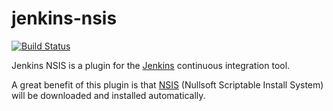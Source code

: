 jenkins-nsis
============

[![Build Status](https://travis-ci.org/elomagic/jenkins-nsis.png)](https://travis-ci.org/elomagic/jenkins-nsis)

Jenkins NSIS is a plugin for the [Jenkins](http://jenkins-ci.org/) continuous integration tool.

A great benefit of this plugin is that [NSIS](http://nsis.sourceforge.net/Main_Page) (Nullsoft Scriptable Install System) will be downloaded and installed automatically.
